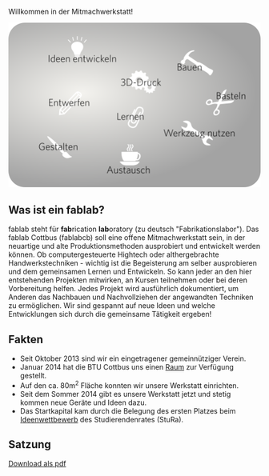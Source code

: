 Willkommen in der Mitmachwerkstatt\!

![Whatisfablab.png](Whatisfablab.png "Whatisfablab.png")

## Was ist ein fablab?

fablab steht für **fab**rication **lab**oratory (zu deutsch
"Fabrikationslabor"). Das fablab Cottbus (fablabcb) soll eine offene
Mitmachwerkstatt sein, in der neuartige und alte Produktionsmethoden
ausprobiert und entwickelt werden können. Ob computergesteuerte Hightech
oder althergebrachte Handwerkstechniken - wichtig ist die Begeisterung
am selber ausprobieren und dem gemeinsamen Lernen und Entwickeln. So
kann jeder an den hier entstehenden Projekten mitwirken, an Kursen
teilnehmen oder bei deren Vorbereitung helfen. Jedes Projekt wird
ausführlich dokumentiert, um Anderen das Nachbauen und Nachvollziehen
der angewandten Techniken zu ermöglichen. Wir sind gespannt auf neue
Ideen und welche Entwicklungen sich durch die gemeinsame Tätigkeit
ergeben\!

## Fakten

  - Seit Oktober 2013 sind wir ein eingetragener gemeinnütziger Verein.
  - Januar 2014 hat die BTU Cottbus uns einen
    [Raum](Die_Werkstatt "wikilink") zur Verfügung gestellt.
  - Auf den ca. 80m<sup>2</sup> Fläche konnten wir unsere Werkstatt
    einrichten.
  - Seit dem Sommer 2014 gibt es unsere Werkstatt jetzt und stetig
    kommen neue Geräte und Ideen dazu.
  - Das Startkapital kam durch die Belegung des ersten Platzes beim
    [Ideenwettbewerb](http://www.stura-btu.de/go4it/2013/07/24/ideenwettbewerb)
    des Studierendenrates (StuRa).

## Satzung

[Download als
pdf](http://fablab-cottbus.de/images/5/52/Satzung_8Seiten.pdf)